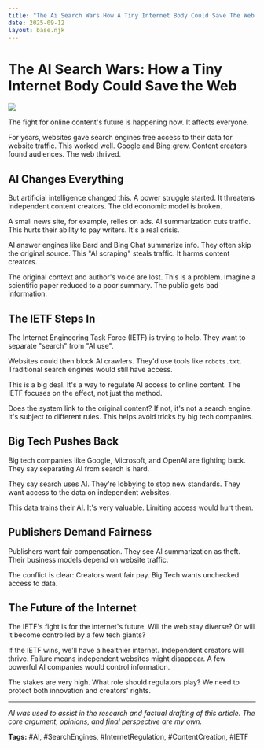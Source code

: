 ```yaml
---
title: "The Ai Search Wars How A Tiny Internet Body Could Save The Web Finalblogpost"
date: 2025-09-12
layout: base.njk
---
```

# The AI Search Wars: How a Tiny Internet Body Could Save the Web

![](/images/the-ai-search-wars-how-a-tiny-internet-body-could-save-the-web_img.png)


The fight for online content's future is happening now.  It affects everyone.

For years, websites gave search engines free access to their data for website traffic. This worked well. Google and Bing grew.  Content creators found audiences. The web thrived.

## AI Changes Everything

But artificial intelligence changed this.  A power struggle started.  It threatens independent content creators.  The old economic model is broken.

A small news site, for example, relies on ads.  AI summarization cuts traffic.  This hurts their ability to pay writers.  It's a real crisis.

AI answer engines like Bard and Bing Chat summarize info.  They often skip the original source.  This "AI scraping" steals traffic.  It harms content creators.

The original context and author's voice are lost. This is a problem.  Imagine a scientific paper reduced to a poor summary. The public gets bad information.

## The IETF Steps In

The Internet Engineering Task Force (IETF) is trying to help.  They want to separate "search" from "AI use".

Websites could then block AI crawlers.  They'd use tools like `robots.txt`.  Traditional search engines would still have access.

This is a big deal.  It's a way to regulate AI access to online content.  The IETF focuses on the effect, not just the method.

Does the system link to the original content?  If not, it's not a search engine.  It's subject to different rules. This helps avoid tricks by big tech companies.

## Big Tech Pushes Back

Big tech companies like Google, Microsoft, and OpenAI are fighting back.  They say separating AI from search is hard.

They say search uses AI.  They're lobbying to stop new standards.  They want access to the data on independent websites.

This data trains their AI.  It's very valuable.  Limiting access would hurt them.

## Publishers Demand Fairness

Publishers want fair compensation.  They see AI summarization as theft.  Their business models depend on website traffic.

The conflict is clear: Creators want fair pay.  Big Tech wants unchecked access to data.

## The Future of the Internet

The IETF's fight is for the internet's future. Will the web stay diverse? Or will it become controlled by a few tech giants?

If the IETF wins, we'll have a healthier internet.  Independent creators will thrive.  Failure means independent websites might disappear.  A few powerful AI companies would control information.

The stakes are very high.  What role should regulators play?  We need to protect both innovation and creators' rights.


---

*AI was used to assist in the research and factual drafting of this article. The core argument, opinions, and final perspective are my own.*

**Tags:** #AI, #SearchEngines, #InternetRegulation, #ContentCreation, #IETF

